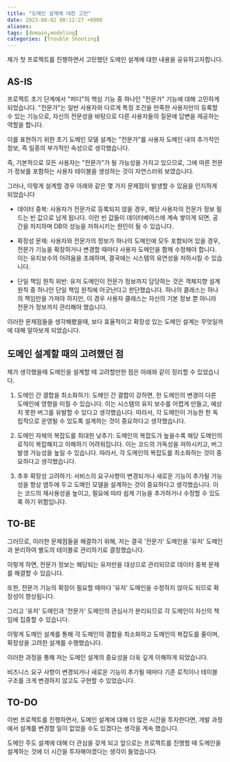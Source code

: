```yaml
---
title: "도메인 설계에 대한 고민"
date: 2023-06-02 00:12:27 +0900
aliases: 
tags: [domain,modeling]
categories: [Trouble Shooting]
---
```


제가 첫 프로젝트를 진행하면서 고민했던 도메인 설계에 대한 내용을 공유하고자합니다.

## **AS-IS**

프로젝트 초기 단계에서 "퍼디"의 핵심 기능 중 하나인 "전문가" 기능에 대해 고민하게 되었습니다. "전문가"는 일반 사용자와 다르게 특정 조건을 만족한 사용자만이 등록할 수 있는 기능으로, 자신의 전문성을 바탕으로 다른 사용자들의 질문에 답변을 제공하는 역할을 합니다.

이를 표현하기 위한 초기 도메인 모델 설계는 "전문가"를 사용자 도메인 내의 추가적인 정보, 즉 일종의 부가적인 속성으로 생각했습니다.

즉, 기본적으로 모든 사용자는 "전문가"가 될 가능성을 가지고 있으므로, 그에 따른 전문가 정보를 포함하는 사용자 테이블을 생성하는 것이 자연스러워 보였습니다.

그러나, 이렇게 설계할 경우 아래와 같은 몇 가지 문제점이 발생할 수 있음을 인지하게 되었습니다

- 데이터 중복: 사용자가 전문가로 등록되지 않을 경우, 해당 사용자의 전문가 정보 필드는 빈 값으로 남게 됩니다. 이런 빈 값들이 데이터베이스에 계속 쌓이게 되면, 공간을 차지하며 DB의 성능을 저하시키는 원인이 될 수 있습니다.

- 확장성 문제: 사용자와 전문가의 정보가 하나의 도메인에 모두 포함되어 있을 경우, 전문가 기능을 확장하거나 변경할 때마다 사용자 도메인을 함께 수정해야 합니다. 이는 유지보수의 어려움을 초래하며, 결국에는 시스템의 유연성을 저하시킬 수 있습니다.
- 단일 책임 원칙 위반: 유저 도메인이 전문가 정보까지 담당하는 것은 객체지향 설계 원칙 중 하나인 단일 책임 원칙에 어긋난다고 판단했습니다. 하나의 클래스는 하나의 책임만을 가져야 하지만, 이 경우 사용자 클래스는 자신의 기본 정보 뿐 아니라 전문가 정보까지 관리해야 했습니다.

이러한 문제점들을 생각해봤을때, 보다 효율적이고 확장성 있는 도메인 설계는 무엇일까에 대해 알아보게 되었습니다.

## **도메인 설계할 때의 고려했던 점**

제가 생각했을때 도메인을 설계할 때 고려할만한 점은 아래와 같이 정리할 수 있었습니다.

1. 도메인 간 결합을 최소화하기: 도메인 간 결합이 강하면, 한 도메인의 변경이 다른 도메인에 영향을 미칠 수 있습니다. 이는 시스템의 유지 보수를 어렵게 만들고, 예상치 못한 버그를 유발할 수 있다고 생각했습니다. 따라서, 각 도메인이 가능한 한 독립적으로 운영될 수 있도록 설계하는 것이 중요하다고 생각했습니다.

2. 도메인 자체의 복잡도를 최대한 낮추기: 도메인의 복잡도가 높을수록 해당 도메인의 로직이 복잡해지고 이해하기 어려워집니다. 이는 코드의 가독성을 저하시키고, 버그 발생 가능성을 높일 수 있습니다. 따라서, 각 도메인의 복잡도를 최소화하는 것이 중요하다고 생각했습니다.

3. 추후 확장성 고려하기: 서비스의 요구사항이 변경되거나 새로운 기능이 추가될 가능성을 항상 염두에 두고 도메인 모델을 설계하는 것이 중요하다고 생각했습니다.
이는 코드의 재사용성을 높이고, 필요에 따라 쉽게 기능을 추가하거나 수정할 수 있도록 하기 위함입니다.

## **TO-BE**

그러므로, 이러한 문제점들을 해결하기 위해, 저는 결국 '전문가' 도메인을 '유저' 도메인과 분리하여 별도의 테이블로 관리하기로 결정했습니다.

이렇게 하면, 전문가 정보는 해당되는 유저만을 대상으로 관리되므로 데이터 중복 문제를 해결할 수 있습니다.

또한, 전문가 기능의 확장이 필요할 때마다 '유저' 도메인을 수정하지 않아도 되므로 확장성이 향상됩니다.

그리고 '유저' 도메인과 '전문가' 도메인의 관심사가 분리되므로 각 도메인이 자신의 책임에 집중할 수 있습니다.

 

이렇게 도메인 설계를 통해 각 도메인의 결합을 최소화하고 도메인의 복잡도를 줄이며, 확장성을 고려한 설계를 수행했습니다.

이러한 과정을 통해 저는 도메인 설계의 중요성을 더욱 깊게 이해하게 되었습니다. 

비즈니스 요구 사항이 변경되거나 새로운 기능이 추가될 때마다 기존 로직이나 테이블 구조를 크게 변경하지 않고도 구현할 수 있었습니다.

## **TO-DO**

이번 프로젝트를 진행하면서, 도메인 설계에 대해 더 많은 시간을 투자한다면, 개발 과정에서 설계를 변경할 일이 없었을 수도 있겠다는 생각을 계속 했습니다.

도메인 주도 설계에 대해 더 관심을 갖게 되고 앞으로는 프로젝트를 진행할 때 도메인을 설계하는 것에 더 시간을 투자해야겠다는 생각이 들었습니다.




